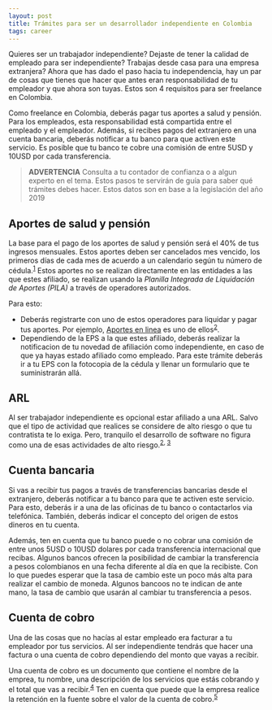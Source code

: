 ```yaml
---
layout: post
title: Trámites para ser un desarrollador independiente en Colombia
tags: career
---
```


Quieres ser un trabajador independiente? Dejaste de tener la calidad de empleado para ser independiente? Trabajas desde casa para una empresa extranjera? Ahora que has dado el paso hacia tu independencia, hay un par de cosas que tienes que hacer que antes eran responsabilidad de tu empleador y que ahora son tuyas. Estos son 4 requisitos para ser freelance en Colombia.

Como freelance en Colombia, deberás pagar tus aportes a salud y pensión. Para los empleados, esta responsabilidad está compartida entre el empleado y el empleador. Además, si recibes pagos del extranjero en una cuenta bancaria, deberás notificar a tu banco para que activen este servicio. Es posible que tu banco te cobre una comisión de entre 5USD y 10USD por cada transferencia.

> **ADVERTENCIA** Consulta a tu contador de confianza o a algun experto en el tema. Estos pasos te servirán de guía para saber qué trámites debes hacer. Estos datos son en base a la legislación del año 2019

## Aportes de salud y pensión

La base para el pago de los aportes de salud y pensión será el 40% de tus ingresos mensuales. Estos aportes deben ser cancelados mes vencido, los primeros días de cada mes de acuerdo a un calendario según tu número de cédula.<sup>[1]</sup> Estos aportes no se realizan directamente en las entidades a las que estes afiliado, se realizan usando la _Planilla Integrada de Liquidación de Aportes (PILA)_ a través de operadores autorizados.

Para esto:

* Deberás registrarte con uno de estos operadores para liquidar y pagar tus aportes. Por ejemplo, [Aportes en linea](https://www.aportesenlinea.com/) es uno de ellos<sup>[2]</sup>.
* Dependiendo de la EPS a la que estes afiliado, deberás realizar la notificacion de tu novedad de afiliación como independiente, en caso de que ya hayas estado afiliado como empleado. Para este trámite deberás ir a tu EPS con la fotocopia de la cédula y llenar un formulario que te suministrarán allá.

## ARL

Al ser trabajador independiente es opcional estar afiliado a una ARL. Salvo que el tipo de actividad que realices se considere de alto riesgo o que tu contratista te lo exiga. Pero, tranquilo el desarrollo de software no figura como una de esas actividades de alto riesgo.<sup>[2], [3]</sup>

## Cuenta bancaria

Si vas a recibir tus pagos a través de transferencias bancarias desde el extranjero, deberás notificar a tu banco para que te activen este servicio. Para esto, deberás ir a una de las oficinas de tu banco o contactarlos via telefónica. También, deberás indicar el concepto del origen de estos dineros en tu cuenta.

Además, ten en cuenta que tu banco puede o no cobrar una comisión de entre unos 5USD o 10USD dolares por cada transferencia internacional que recibas. Algunos bancos ofrecen la posibilidad de cambiar la transferencia a pesos colombianos en una fecha diferente al día en que la recibiste. Con lo que puedes esperar que la tasa de cambio este un poco más alta para realizar el cambio de moneda. Algunos bancoos no te indican de ante mano, la tasa de cambio que usarán al cambiar tu transferencia a pesos.

## Cuenta de cobro

Una de las cosas que no hacías al estar empleado era facturar a tu empleador por tus servicios. Al ser independiente tendrás que hacer una factura o una cuenta de cobro dependiendo del monto que vayas a recibir.

Una cuenta de cobro es un documento que contiene el nombre de la emprea, tu nombre, una descripción de los servicios que estás cobrando y el total que vas a recibir.<sup>[4]</sup> Ten en cuenta que puede que la empresa realice la retención en la fuente sobre el valor de la cuenta de cobro.<sup>[5]</sup>

[1]: https://www.gerencie.com/aportes-a-seguridad-social-en-trabajadores-independientes.html#Fecha_de_pago_de_los_aportes_en_los_trabajadores_independientes
[2]: https://www.colfondos.com.co/dxp/personas/pensiones-obligatorias/independientes/aportes
[3]: https://www.gerencie.com/aportes-a-seguridad-social-en-trabajadores-independientes.html#Porcentaje_o_monto_de_los_pagos_a_seguridad_social_de_los_independientes
[4]: https://mag.leancase.co/como-hacer-una-cuenta-de-cobro/
[5]: https://www.gerencie.com/retencion-en-la-fuente-a-trabajadores-independientes.html
